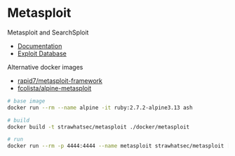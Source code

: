 # Metasploit

Metasploit and SearchSploit

* [Documentation](https://docs.rapid7.com/metasploit)
* [Exploit Database](https://www.exploit-db.com)

Alternative docker images

* [rapid7/metasploit-framework](https://github.com/rapid7/metasploit-framework/blob/master/Dockerfile)
* [fcolista/alpine-metasploit](https://github.com/fcolista/alpine-metasploit/blob/master/Dockerfile)

```bash
# base image
docker run --rm --name alpine -it ruby:2.7.2-alpine3.13 ash

# build
docker build -t strawhatsec/metasploit ./docker/metasploit

# run
docker run --rm -p 4444:4444 --name metasploit strawhatsec/metasploit [msfconsole|searchsploit]
```
